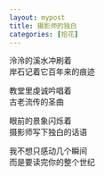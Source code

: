 ```yaml
---
layout: mypost
title: 摄影师的独白
categories: [拾花]
---
```


泠泠的溪水冲刷着   
岸石记着它百年来的痕迹    
    
教堂里虔诚吟唱着    
古老流传的圣曲    
     
眼前的景象闪烁着     
摄影师写下独白的话语     
     
我不想只感动几个瞬间     
而是要读完你的整个世纪     
